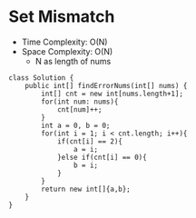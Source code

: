 # Set Mismatch

- Time Complexity: O(N)
- Space Complexity: O(N)
  - N as length of nums

```
class Solution {
    public int[] findErrorNums(int[] nums) {
        int[] cnt = new int[nums.length+1];
        for(int num: nums){
            cnt[num]++;
        }
        int a = 0, b = 0;
        for(int i = 1; i < cnt.length; i++){
            if(cnt[i] == 2){
                a = i;
            }else if(cnt[i] == 0){
                b = i;
            }
        }
        return new int[]{a,b};
    }
}
```
